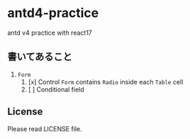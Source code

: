 # antd4-practice
antd v4 practice with react17

## 書いてあること

1. `Form`
   1. [x] Control `Form` contains `Radio` inside each `Table` cell
   2. [ ] Conditional field

## License

Please read LICENSE file.
